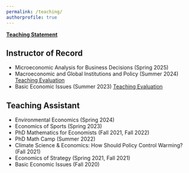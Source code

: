 ```yaml
---
permalink: /teaching/
authorprofile: true
---
```

<a href ="https://www.robertbaluja.com/assets/t_statement.pdf"><b>Teaching Statement</b></a>

<h2>Instructor of Record</h2>
<ul> 
  <li>Microeconomic Analysis for Business Decisions (Spring 2025)</li>
  <li>Macroeconomic and Global Institutions and Policy (Summer 2024) <a href="https://www.robertbaluja.com/assets/sr24_330rev.pdf">Teaching Evaluation</a></li>
  <li>Basic Economic Issues (Summer 2023) <a href="https://www.robertbaluja.com/assets/sr23_200rev.pdf">Teaching Evaluation</a></li>
</ul>

<h2>Teaching Assistant</h2>
<ul>
    <li>Environmental Economics (Spring 2024)</li>
    <li>Economics of Sports (Spring 2023)</li>
    <li>PhD Mathematics for Economists (Fall 2021, Fall 2022)</li>
    <li>PhD Math Camp (Summer 2022)</li>
    <li>Climate Science & Economics: How Should Policy Control Warming? (Fall 2021)</li>
    <li>Economics of Strategy (Spring 2021, Fall 2021)</li>
    <li>Basic Economic Issues (Fall 2020)</li>
</ul>
